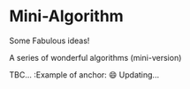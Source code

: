 # Mini-Algorithm

Some Fabulous ideas!

A series of wonderful algorithms (mini-version)

TBC...
:Example of anchor: :smile: <i class="fa fa-refresh fa-spin"></i> Updating...
